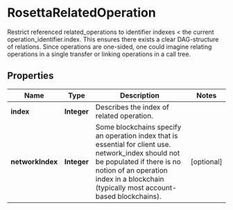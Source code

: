

# RosettaRelatedOperation

Restrict referenced related_operations to identifier indexes < the current operation_identifier.index. This ensures there exists a clear DAG-structure of relations. Since operations are one-sided, one could imagine relating operations in a single transfer or linking operations in a call tree.

## Properties

Name | Type | Description | Notes
------------ | ------------- | ------------- | -------------
**index** | **Integer** | Describes the index of related operation. | 
**networkIndex** | **Integer** | Some blockchains specify an operation index that is essential for client use. network_index should not be populated if there is no notion of an operation index in a blockchain (typically most account-based blockchains). |  [optional]



